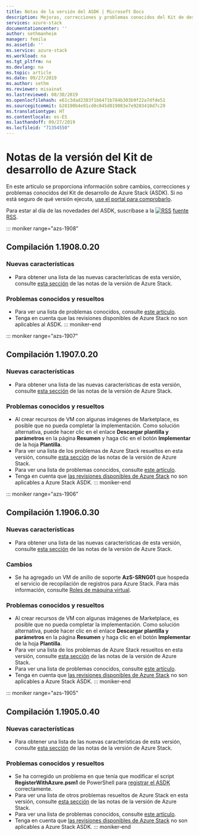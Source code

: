 ```yaml
---
title: Notas de la versión del ASDK | Microsoft Docs
description: Mejoras, correcciones y problemas conocidos del Kit de desarrollo de Azure Stack (ASDK).
services: azure-stack
documentationcenter: ''
author: sethmanheim
manager: femila
ms.assetid: ''
ms.service: azure-stack
ms.workload: na
ms.tgt_pltfrm: na
ms.devlang: na
ms.topic: article
ms.date: 09/27/2019
ms.author: sethm
ms.reviewer: misainat
ms.lastreviewed: 08/30/2019
ms.openlocfilehash: e61c3dad2383f1b6471b784b303b9f22a7dfde51
ms.sourcegitcommit: b28190b4e91cd0c045d019083e7e9203410d7c29
ms.translationtype: HT
ms.contentlocale: es-ES
ms.lasthandoff: 09/27/2019
ms.locfileid: "71354550"
---
```

# <a name="asdk-release-notes"></a>Notas de la versión del Kit de desarrollo de Azure Stack

En este artículo se proporciona información sobre cambios, correcciones y problemas conocidos del Kit de desarrollo de Azure Stack (ASDK). Si no está seguro de qué versión ejecuta, [use el portal para comprobarlo](../operator/azure-stack-updates.md).

Para estar al día de las novedades del ASDK, suscríbase a la [![RSS](./media/asdk-release-notes/feed-icon-14x14.png)](https://docs.microsoft.com/api/search/rss?search=Azure+Stack+Development+Kit+release+notes&locale=en-us#) [fuente RSS](https://docs.microsoft.com/api/search/rss?search=Azure+Stack+Development+Kit+release+notes&locale=en-us#).

::: moniker range="azs-1908"
## <a name="build-11908020"></a>Compilación 1.1908.0.20

### <a name="new-features"></a>Nuevas características

- Para obtener una lista de las nuevas características de esta versión, consulte [esta sección](/azure-stack/operator/release-notes?view=azs-1908#whats-new-1908) de las notas de la versión de Azure Stack.

<!-- ### Changes -->

### <a name="fixed-and-known-issues"></a>Problemas conocidos y resueltos

<!-- - For a list of Azure Stack issues fixed in this release, see [this section](/azure-stack/operator/release-notes?view=azs-1908#fixes-1908) of the Azure Stack release notes. -->
- Para ver una lista de problemas conocidos, consulte [este artículo](/azure-stack/operator/known-issues?view=azs-1908).
- Tenga en cuenta que las revisiones disponibles de Azure Stack no son aplicables al ASDK.
::: moniker-end

::: moniker range="azs-1907"
## <a name="build-11907020"></a>Compilación 1.1907.0.20

### <a name="new-features"></a>Nuevas características

- Para obtener una lista de las nuevas características de esta versión, consulte [esta sección](/azure-stack/operator/release-notes?view=azs-1907#whats-in-this-update-1907) de las notas de la versión de Azure Stack.

<!-- ### Changes -->

### <a name="fixed-and-known-issues"></a>Problemas conocidos y resueltos

- Al crear recursos de VM con algunas imágenes de Marketplace, es posible que no pueda completar la implementación. Como solución alternativa, puede hacer clic en el enlace **Descargar plantilla y parámetros** en la página **Resumen** y haga clic en el botón **Implementar** de la hoja **Plantilla**.
- Para ver una lista de los problemas de Azure Stack resueltos en esta versión, consulte [esta sección](/azure-stack/operator/release-notes?view=azs-1907#fixes-1907) de las notas de la versión de Azure Stack.
- Para ver una lista de problemas conocidos, consulte [este artículo](/azure-stack/operator/known-issues?view=azs-1907).
- Tenga en cuenta que [las revisiones disponibles de Azure Stack](/azure-stack/operator/release-notes?view=azs-1907#hotfixes-1907) no son aplicables a Azure Stack ASDK.
::: moniker-end

::: moniker range="azs-1906"
## <a name="build-11906030"></a>Compilación 1.1906.0.30

### <a name="new-features"></a>Nuevas características

- Para obtener una lista de las nuevas características de esta versión, consulte [esta sección](/azure-stack/operator/release-notes?view=azs-1906#whats-in-this-update-1906) de las notas de la versión de Azure Stack.

### <a name="changes"></a>Cambios

- Se ha agregado un VM de anillo de soporte **AzS-SRNG01** que hospeda el servicio de recopilación de registros para Azure Stack. Para más información, consulte [Roles de máquina virtual](asdk-architecture.md).

### <a name="fixed-and-known-issues"></a>Problemas conocidos y resueltos

- Al crear recursos de VM con algunas imágenes de Marketplace, es posible que no pueda completar la implementación. Como solución alternativa, puede hacer clic en el enlace **Descargar plantilla y parámetros** en la página **Resumen** y haga clic en el botón **Implementar** de la hoja **Plantilla**.
- Para ver una lista de los problemas de Azure Stack resueltos en esta versión, consulte [esta sección](/azure-stack/operator/release-notes?view=azs-1906#fixes-1906) de las notas de la versión de Azure Stack.
- Para ver una lista de problemas conocidos, consulte [este artículo](/azure-stack/operator/known-issues?view=azs-1906).
- Tenga en cuenta que [las revisiones disponibles de Azure Stack](/azure-stack/operator/release-notes?view=azs-1906#hotfixes-1906) no son aplicables a Azure Stack ASDK.
::: moniker-end

::: moniker range="azs-1905"
## <a name="build-11905040"></a>Compilación 1.1905.0.40

<!-- ### Changes -->

### <a name="new-features"></a>Nuevas características

- Para obtener una lista de las nuevas características de esta versión, consulte [esta sección](/azure-stack/operator/release-notes?view=azs-1905#whats-in-this-update-1905) de las notas de la versión de Azure Stack.

### <a name="fixed-and-known-issues"></a>Problemas conocidos y resueltos

- Se ha corregido un problema en que tenía que modificar el script **RegisterWithAzure.psm1** de PowerShell para [registrar el ASDK](asdk-register.md) correctamente.
- Para ver una lista de otros problemas resueltos de Azure Stack en esta versión, consulte [esta sección](/azure-stack/operator/release-notes?view=azs-1905#fixes-1905) de las notas de la versión de Azure Stack.
- Para ver una lista de problemas conocidos, consulte [este artículo](/azure-stack/operator/known-issues?view=azs-1905).
- Tenga en cuenta que [las revisiones disponibles de Azure Stack](/azure-stack/operator/release-notes?view=azs-1905#hotfixes-1905) no son aplicables a Azure Stack ASDK.
::: moniker-end
